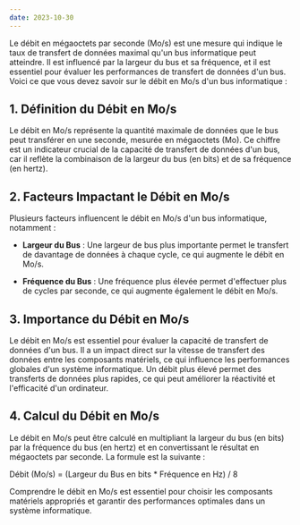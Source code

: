 ```yaml
---
date: 2023-10-30
---
```


Le débit en mégaoctets par seconde (Mo/s) est une mesure qui indique le taux de transfert de données maximal qu'un bus informatique peut atteindre. Il est influencé par la largeur du bus et sa fréquence, et il est essentiel pour évaluer les performances de transfert de données d'un bus. Voici ce que vous devez savoir sur le débit en Mo/s d'un bus informatique :

## **1. Définition du Débit en Mo/s**

Le débit en Mo/s représente la quantité maximale de données que le bus peut transférer en une seconde, mesurée en mégaoctets (Mo). Ce chiffre est un indicateur crucial de la capacité de transfert de données d'un bus, car il reflète la combinaison de la largeur du bus (en bits) et de sa fréquence (en hertz).

## **2. Facteurs Impactant le Débit en Mo/s**

Plusieurs facteurs influencent le débit en Mo/s d'un bus informatique, notamment :

- **Largeur du Bus** : Une largeur de bus plus importante permet le transfert de davantage de données à chaque cycle, ce qui augmente le débit en Mo/s.

- **Fréquence du Bus** : Une fréquence plus élevée permet d'effectuer plus de cycles par seconde, ce qui augmente également le débit en Mo/s.

## **3. Importance du Débit en Mo/s**

Le débit en Mo/s est essentiel pour évaluer la capacité de transfert de données d'un bus. Il a un impact direct sur la vitesse de transfert des données entre les composants matériels, ce qui influence les performances globales d'un système informatique. Un débit plus élevé permet des transferts de données plus rapides, ce qui peut améliorer la réactivité et l'efficacité d'un ordinateur.

## **4. Calcul du Débit en Mo/s**

Le débit en Mo/s peut être calculé en multipliant la largeur du bus (en bits) par la fréquence du bus (en hertz) et en convertissant le résultat en mégaoctets par seconde. La formule est la suivante :

Débit (Mo/s) = (Largeur du Bus en bits * Fréquence en Hz) / 8

Comprendre le débit en Mo/s est essentiel pour choisir les composants matériels appropriés et garantir des performances optimales dans un système informatique.
